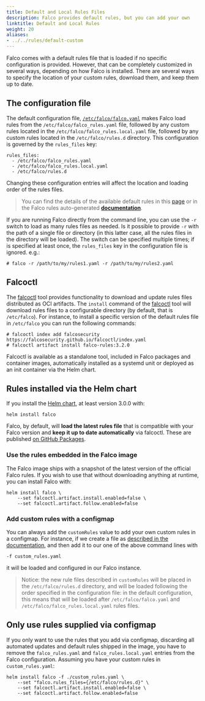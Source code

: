 ```yaml
---
title: Default and Local Rules Files
description: Falco provides default rules, but you can add your own
linktitle: Default and Local Rules
weight: 20
aliases:
- ../../rules/default-custom
---
```


Falco comes with a default rules file that is loaded if no specific configuration is provided. However, that can be completely customized in several ways, depending on how Falco is installed. There are several ways to specify the location of your custom rules, download them, and keep them up to date.

## The configuration file

The default configuration file, [`/etc/falco/falco.yaml`](https://github.com/falcosecurity/falco/blob/master/falco.yaml) makes Falco load rules from the `/etc/falco/falco_rules.yaml` file, followed by any custom rules located in the `/etc/falco/falco_rules.local.yaml` file, followed by any custom rules located in the `/etc/falco/rules.d` directory. This configuration is governed by the `rules_files` key:

```
rules_files:
  - /etc/falco/falco_rules.yaml
  - /etc/falco/falco_rules.local.yaml
  - /etc/falco/rules.d
```

Changing these configuration entries will affect the location and loading order of the rules files.

> You can find the details of the available default rules in this [page](/docs/reference/rules/default-rules/) or in the Falco rules auto-generated [**documentation**](https://falcosecurity.github.io/rules/).

If you are running Falco directly from the command line, you can use the `-r` switch to load as many rules files as needed. Is it possible to provide `-r` with the path of a single file or directory (in this latter case, all the rules files in the directory will be loaded). The switch can be specified multiple times; if is specified at least once, the `rules_files` key in the configuration file is ignored.
e.g.:

```
# falco -r /path/to/my/rules1.yaml -r /path/to/my/rules2.yaml
```

## Falcoctl

The [falcoctl](https://github.com/falcosecurity/falcoctl) tool provides functionality to download and update rules files distributed as OCI artifacts. The `install` command of the [falcoctl](https://github.com/falcosecurity/falcoctl) tool will download rules files to a configurable directory (by default, that is `/etc/falco`). For instance, to install a specific version of the default rules file in `/etc/falco` you can run the following commands:

```
# falcoctl index add falcosecurity https://falcosecurity.github.io/falcoctl/index.yaml
# falcoctl artifact install falco-rules:3.2.0
```

Falcoctl is available as a standalone tool, included in Falco packages and container images, automatically installed as a systemd unit or deployed as an init container via the Helm chart.

## Rules installed via the Helm chart

If you install the [Helm chart](https://github.com/falcosecurity/charts), at least version 3.0.0 with:

```
helm install falco
```

Falco, by default, will **load the latest rules file** that is compatible with your Falco version and **keep it up to date automatically** via falcoctl. These are published [on GitHub Packages](https://github.com/falcosecurity/rules/pkgs/container/rules%2Ffalco-rules).

### Use the rules embedded in the Falco image

The Falco image ships with a snapshot of the latest version of the official Falco rules. If you wish to use that without downloading anything at runtime, you can install Falco with:

```
helm install falco \
    --set falcoctl.artifact.install.enabled=false \
    --set falcoctl.artifact.follow.enabled=false
```

### Add custom rules with a configmap

You can always add the `customRules` value to add your own custom rules in a configmap. For instance, if we create a file as [described in the documentation](https://github.com/falcosecurity/charts/tree/master/charts/falco#loading-custom-rules), and then add it to our one of the above command lines with

```
-f custom_rules.yaml
```

it will be loaded and configured in our Falco instance.

> Notice: the new rule files described in `customRules` will be placed in the `/etc/falco/rules.d` directory, and will be loaded following the order specified in the configuration file: in the default configuration, this means that will be loaded after `/etc/falco/falco.yaml` and `/etc/falco/falco_rules.local.yaml` rules files.

## Only use rules supplied via configmap

If you only want to use the rules that you add via configmap, discarding all automated updates and default rules shipped in the image, you have to remove the `falco_rules.yaml` and `falco_rules.local.yaml` entries from the Falco configuration. Assuming you have your custom rules in `custom_rules.yaml`:

```
helm install falco -f ./custom_rules.yaml \
    --set "falco.rules_files={/etc/falco/rules.d}" \
    --set falcoctl.artifact.install.enabled=false \
    --set falcoctl.artifact.follow.enabled=false
```
